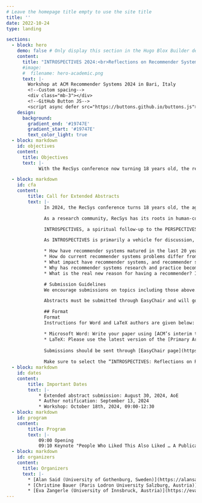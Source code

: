 ```yaml
---
# Leave the homepage title empty to use the site title
title: ''
date: 2022-10-24
type: landing

sections:
  - block: hero
    demo: false # Only display this section in the Hugo Blox Builder demo site
    content:
      title: "INTROSPECTIVES 2024:<br>Reflections on Recommender Systems:<br>Past, Present, and Future"
      #image:
      #  filename: hero-academic.png
      text: |-
        Workshop at ACM Recommender Systems 2024 in Bari, Italy
        <!--Custom spacing-->
        <div class="mb-3"></div>
        <!--GitHub Button JS-->
        <script async defer src="https://buttons.github.io/buttons.js"></script>
    design:
      background:
        gradient_end: '#19747E'
        gradient_start: '#19747E'
        text_color_light: true
  - block: markdown
    id: objectives
    content:
      title: Objectives
      text: |-
            With the RecSys conference now turning 18 years old, the recommender systems (RS) discipline ventures into "adulthood". This workshop serves as a platform for introspection, examining the evolution of Recommender Systems from its origins in CHI to its current state heavily influenced by and focusing on machine learning. We aim to foster discussions on the past, present, and future of the RecSys discipline, inviting the community to reflect on key questions such as the maturation of RecSys, shifts in research focus, and the impact and success of RecSys in practice. Topics include the changing landscape of RecSys problems, the evolving role of RecSys in addressing choice overload to the current motivations driving RecSys adoption. The workshop encourages open dialogue and critical reflection, bringing forth introspective questions to collaboratively explore the past, present, and future of RecSys as it transitions into adulthood.

  - block: markdown
    id: cfa
    content:
        title: Call for Extended Abstracts
        text: |-
              In 2024, the RecSys conference turns 18 years old, the age of majority in most parts of the world. As the conference, and the recommender systems (RS) discipline, ventures into adulthood, this workshop serves as a vehicle for reflecting on what we have done so far, and where we are heading to in the future.

              As a research community, RecSys has its roots in human-computer interaction, machine learning, and e-commerce. Papers presented at the RecSys conference in recent years point towards an increased focus on machine learning-oriented research with a lesser focus on the topics from RecSys' youth.

              INTROSPECTIVES, a spiritual follow-up to the PERSPECTIVES workshop series,  will be an in-person and interactive workshop in Bari. With the insights gained from PERSPECTIVES, and from being members of the RecSys community, we want to invite recommender systems researchers and practitioners to a forum for discussing the past, the present, and the future of the recommender systems discipline.

              As INTROSPECTIVES is primarily a vehicle for discussion, we will not be publishing proceedings after the workshop. Thus, instead of papers, this is a call for questions and topics to be submitted as extended abstracts of maximum two pages in ACM’s double column format, and discussed at the workshop. A starting point, we present potential topics in the list below; however any questions and topics within the larger RecSys space are welcome. The abstracts will be made available on the workshop’s website. 

              * How have recommender systems matured in the last 20 years?
              * How do current recommender systems problems differ from those from 20~years ago?
              * What impact have recommender systems, and recommender systems research had since their inception?
              * Why has recommender systems research and practice become successful (has it)?
              * What is the real new reason for having a recommender? Is it still choice overload as a starting point?

              # Submission Guidelines
              We encourage submissions on topics including those above. No proceedings will be published. Extended abstracts will be made available on the workshop website. Authors are encouraged to post their abstracts on arXiv.org

              Abstracts must be submitted through EasyChair and will go through selection and editorial review by the workshop organizers. Submissions should not be anonymized. 

              ## Format
              Format
              Instructions for Word and LaTeX authors are given below:

              * Microsoft Word: Write your paper using [ACM’s interim template](https://www.acm.org/binaries/content/assets/publications/word_style/interim-template-style/interim-layout.docx). Follow the embedded instructions to apply the paragraph styles to your various text elements. The text is in double-column format and no additional formatting is required at this stage.
              * LaTeX: Please use the latest version of the [Primary Article Template – LaTeX](https://portalparts.acm.org/hippo/latex_templates/acmart-primary.zip) to create your submission.
              
              Submissions should be sent through [EasyChair page](https://easychair.org/my/conference?conf=recsys2024workshops) by August 30, AoE.
              
              Make sure to select the “INTROSPECTIVES: Reflections on Recommender Systems Past, Present, and Future” track when creating a submission.
  - block: markdown
    id: dates
    content:
        title: Important Dates
        text: |-
            * Extended abstract submission: August 30, 2024, AoE
            * Author notification: September 13, 2024 
            * Workshop: October 18th, 2024, 09:00-12:30
  - block: markdown
    id: program
    content:
        title: Program
        text: |- 
            09:00 Opening
            09:10 Keynote "People Who Liked This Also Liked … A Publication Analysis of Three Decades of Recommender Systems" by Barry Smyth (further information)[keynote]
  - block: markdown
    id: organizers
    content:
      title: Organizers
      text: |-
        * [Alan Said (University of Gothenburg, Sweden)](https://alansaid.com)
        * [Christine Bauer (Paris Lodron University Salzburg, Austria)](https://christinebauer.eu/)
        * [Eva Zangerle (University of Innsbruck, Austria)](https://evazangerle.at) 
---
```

